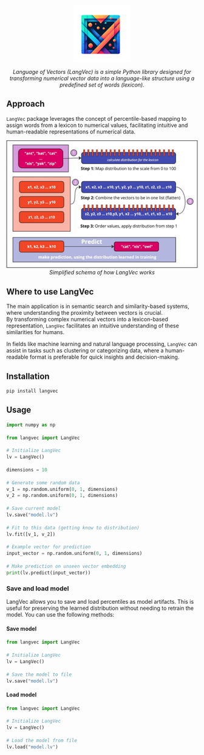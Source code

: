 <p align="center">
  <img src="assets/logo.png" alt="LangVec Logo" width="150">
</p>

<p align="center">
  <i>Language of Vectors (LangVec) is a simple Python library designed for transforming numerical vector data into a language-like structure using a predefined set of words (lexicon).</i>
</p>

## Approach

`LangVec` package leverages the concept of percentile-based mapping to assign words from a lexicon to numerical values,
facilitating intuitive and human-readable representations of numerical data.

<p align="center">
  <img src="assets/langvec-schema.jpg" alt="LangVec Simplified schema" title="Simplified schema" width="900">
  <i>Simplified schema of how LangVec works</i>
</p>

## Where to use LangVec

The main application is in semantic search and similarity-based systems, where understanding the proximity between
vectors is crucial.  
By transforming complex numerical vectors into a lexicon-based representation, `LangVec` facilitates an intuitive
understanding of these similarities for humans.

In fields like machine learning and natural language processing, `LangVec` can assist in tasks such as clustering or
categorizing data, where a human-readable format is preferable for quick insights and decision-making.

## Installation

```bash
pip install langvec
```

## Usage

```python
import numpy as np

from langvec import LangVec

# Initialize LangVec
lv = LangVec()

dimensions = 10

# Generate some random data
v_1 = np.random.uniform(0, 1, dimensions)
v_2 = np.random.uniform(0, 1, dimensions)

# Save current model
lv.save("model.lv")

# Fit to this data (getting know to distribution)
lv.fit([v_1, v_2])

# Example vector for prediction
input_vector = np.random.uniform(0, 1, dimensions)

# Make prediction on unseen vector embedding
print(lv.predict(input_vector))
```

### Save and load model

LangVec allows you to save and load percentiles as model artifacts. This is useful for preserving the learned
distribution without needing to retrain the model. You can use the following methods:

#### Save model

```python
from langvec import LangVec

# Initialize LangVec
lv = LangVec()

# Save the model to file
lv.save("model.lv")
```

#### Load model

```python
from langvec import LangVec

# Initialize LangVec
lv = LangVec()

# Load the model from file
lv.load("model.lv")
```